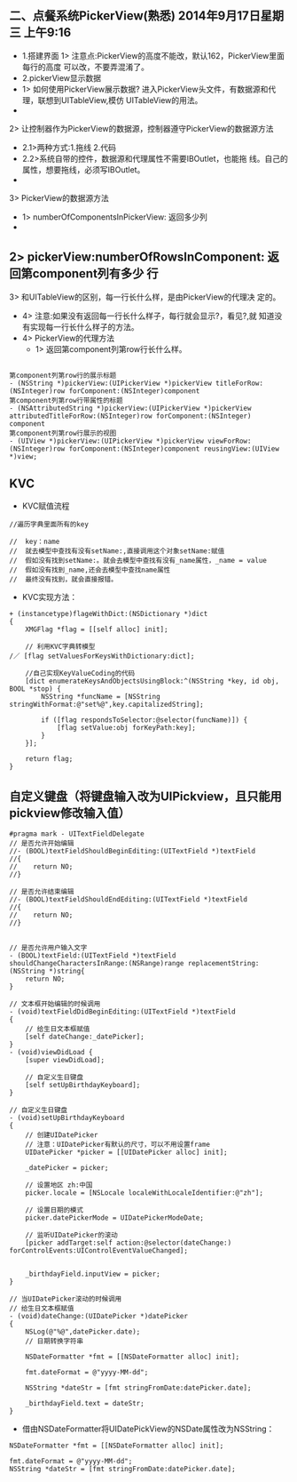 ## 二、点餐系统PickerView(熟悉) 2014年9月17日星期三 上午9:16

- 1.搭建界面1> 注意点:PickerView的高度不能改，默认162，PickerView里面每行的高度 可以改，不要弄混淆了。
- 2.pickerView显示数据
 - 1> 如何使用PickerView展示数据? 进入PickerView头文件，有数据源和代理，联想到UITableView,模仿 UITableView的用法。
 - 2> 让控制器作为PickerView的数据源，控制器遵守PickerView的数据源方法
   - 2.1>两种方式:1.拖线 2.代码 
   - 2.2>系统自带的控件，数据源和代理属性不需要IBOutlet，也能拖 线。自己的属性，想要拖线，必须写IBOutlet。
 - 3> PickerView的数据源方法
   - 1> numberOfComponentsInPickerView: 返回多少列
   - 2> pickerView:numberOfRowsInComponent: 返回第component列有多少 行
   - 3> 和UITableView的区别，每一行长什么样，是由PickerView的代理决 定的。
   - 4> 注意:如果没有返回每一行长什么样子，每行就会显示?，看见?,就 知道没有实现每一行长什么样子的方法。
 - 4> PickerView的代理方法
   - 1> 返回第component列第row行长什么样。          
   
```objc
第component列第row行的展示标题- (NSString *)pickerView:(UIPickerView *)pickerView titleForRow:(NSInteger)row forComponent:(NSInteger)component第component列第row行带属性的标题- (NSAttributedString *)pickerView:(UIPickerView *)pickerView attributedTitleForRow:(NSInteger)row forComponent:(NSInteger) component第component列第row行展示的视图- (UIView *)pickerView:(UIPickerView *)pickerView viewForRow:(NSInteger)row forComponent:(NSInteger)component reusingView:(UIView *)view;

```

## KVC
- KVC赋值流程

```objc
//遍历字典里面所有的key

//  key：name
//  就去模型中查找有没有setName:,直接调用这个对象setName:赋值
//  假如没有找到setName:。就会去模型中查找有没有_name属性，_name = value
//  假如没有找到_name,还会去模型中查找name属性
//  最终没有找到，就会直接报错。
```

- KVC实现方法：

```objc
+ (instancetype)flageWithDict:(NSDictionary *)dict
{
    XMGFlag *flag = [[self alloc] init];
    
    // 利用KVC字典转模型
/／ [flag setValuesForKeysWithDictionary:dict];
    
    //自己实现KeyValueCoding的代码
    [dict enumerateKeysAndObjectsUsingBlock:^(NSString *key, id obj, BOOL *stop) {
        NSString *funcName = [NSString stringWithFormat:@"set%@",key.capitalizedString];
        
        if ([flag respondsToSelector:@selector(funcName)]) {           
            [flag setValue:obj forKeyPath:key];           
        }
    }];
    
    return flag;
}
```

## 自定义键盘（将键盘输入改为UIPickview，且只能用pickview修改输入值）

```objc
#pragma mark - UITextFieldDelegate
// 是否允许开始编辑
//- (BOOL)textFieldShouldBeginEditing:(UITextField *)textField
//{
//    return NO;
//}

// 是否允许结束编辑
//- (BOOL)textFieldShouldEndEditing:(UITextField *)textField
//{
//    return NO;
//}


// 是否允许用户输入文字
- (BOOL)textField:(UITextField *)textField shouldChangeCharactersInRange:(NSRange)range replacementString:(NSString *)string{
    return NO;
}

// 文本框开始编辑的时候调用
- (void)textFieldDidBeginEditing:(UITextField *)textField
{
    // 给生日文本框赋值
    [self dateChange:_datePicker];
}
- (void)viewDidLoad {
    [super viewDidLoad];

    // 自定义生日键盘
    [self setUpBirthdayKeyboard];
}

// 自定义生日键盘
- (void)setUpBirthdayKeyboard
{
    // 创建UIDatePicker
    // 注意：UIDatePicker有默认的尺寸，可以不用设置frame
    UIDatePicker *picker = [[UIDatePicker alloc] init];
    
    _datePicker = picker;
    
    // 设置地区 zh:中国
    picker.locale = [NSLocale localeWithLocaleIdentifier:@"zh"];
    
    // 设置日期的模式
    picker.datePickerMode = UIDatePickerModeDate;
    
    // 监听UIDatePicker的滚动
    [picker addTarget:self action:@selector(dateChange:) forControlEvents:UIControlEventValueChanged];
    
    
    _birthdayField.inputView = picker;
}

// 当UIDatePicker滚动的时候调用
// 给生日文本框赋值
- (void)dateChange:(UIDatePicker *)datePicker
{
    NSLog(@"%@",datePicker.date);
    // 日期转换字符串
    
    NSDateFormatter *fmt = [[NSDateFormatter alloc] init];

    fmt.dateFormat = @"yyyy-MM-dd";
    
    NSString *dateStr = [fmt stringFromDate:datePicker.date];
    
    _birthdayField.text = dateStr;
}
```

- 借由NSDateFormatter将UIDatePickView的NSDate属性改为NSString：

```objc
NSDateFormatter *fmt = [[NSDateFormatter alloc] init];

fmt.dateFormat = @"yyyy-MM-dd";
NSString *dateStr = [fmt stringFromDate:datePicker.date];
```